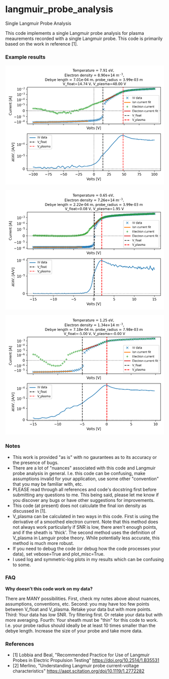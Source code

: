 # langmuir_probe_analysis
Single Langmuir Probe Analysis


This code implements a single Langmuir probe analysis for plasma meaurements recorded with a single Langmuir probe.  This code is primarily based on the work in reference [1].


### Example results

![Example 1](https://github.com/jwbrooks0/langmuir_probe_analysis/blob/main/Example_1_results.png "Example 1")

![Example 2](https://github.com/jwbrooks0/langmuir_probe_analysis/blob/main/Example_2_results.png "Example 2")

![Example 3](https://github.com/jwbrooks0/langmuir_probe_analysis/blob/main/Example_3_results.png "Example 3")



### Notes
* This work is provided "as is" with no gaurantees as to its accuracy or the presence of bugs.  
* There are a lot of "nuances" associated with this code and Langmuir probe analysis in general.  I.e. this code can be confusing, make assumptions invalid for your application, use some other "convention" that you may be familiar with, etc.  
* PLEASE read through all references and code's docstring first before submitting any questions to me.  This being said, please let me know if you discover any bugs or have other suggestions for improvements.  
* This code (at present) does not calculate the final ion density as discussed in [1].  
* V_plasma can be calculated in two ways in this code.  First is using the derivative of a smoothed electron current.  Note that this method does not always work particularly if SNR is low, there aren't enough points, and if the sheath is 'thick'.  The second method uses the definition of V_plasma in Lamguir probe theory.  While potentially less accurate, this method is much more robust. 
* If you need to debug the code (or debug how the code processes your data), set vebose=True and plot_misc=True.   
* I used log and symmetric-log plots in my results which can be confusing to some.  
	 
### FAQ

__Why doesn't this code work on my data?__

There are MANY possibilities.  First, check my notes above about nuances, assumptions, conventions, etc.  Second: you may have too few points between V_float and V_plasma.  Retake your data but with more points.  Third: Your data has low SNR.  Try filtering first.  Or retake your data but with more averaging.  Fourth:  Your sheath must be "thin" for this code to work.  I.e. your probe radius should ideally be at least 10 times smaller than the debye length.  Increase the size of your probe and take more data.
	 
		

### References
* [1] Lobbia and Beal, "Recommended Practice for Use of Langmuir Probes in Electric Propulsion Testing" https://doi.org/10.2514/1.B35531
* [2] Merlino, "Understanding Langmuir probe current-voltage characteristics" https://aapt.scitation.org/doi/10.1119/1.2772282
		
